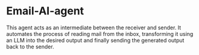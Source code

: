 # Email-AI-agent
This agent acts as an intermediate between the receiver and sender. It automates the process of reading mail from the inbox, transforming it using an LLM into the desired output and finally sending the generated output back to the sender.  
